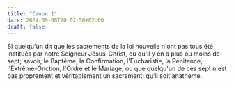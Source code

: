 ```yaml
---
title: "Canon 1"
date: 2024-09-06T20:02:56+02:00
draft: false
---
```



Si quelqu'un dit que les sacrements de la loi nouvelle n'ont pas tous été institués par notre Seigneur Jésus-Christ, ou qu'il y en a plus ou moins de sept; savoir, le Baptême, la Confirmation, l'Eucharistie, la Pénitence, l'Extrême-Onction, l'Ordre et le Mariage, ou que quelqu'un de ces sept n'est pas proprement et véritablement un sacrement; qu'il soit anathème.
